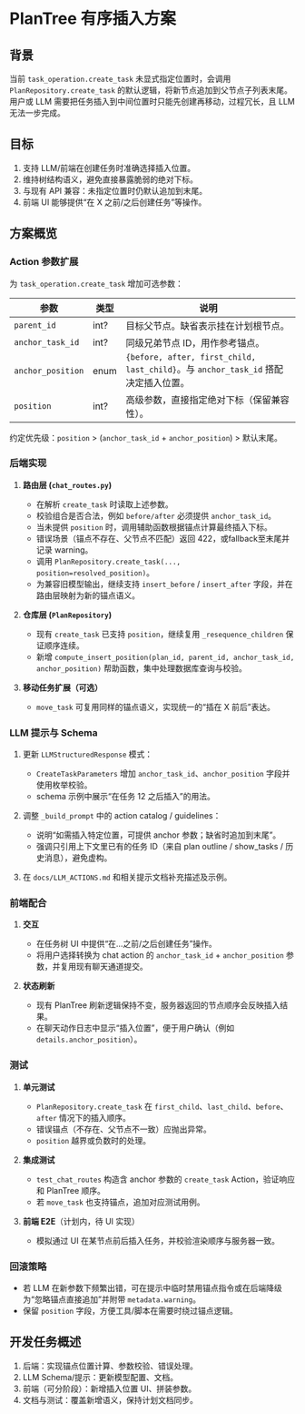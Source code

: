 # PlanTree 有序插入方案

## 背景

当前 `task_operation.create_task` 未显式指定位置时，会调用 `PlanRepository.create_task` 的默认逻辑，将新节点追加到父节点子列表末尾。用户或 LLM 需要把任务插入到中间位置时只能先创建再移动，过程冗长，且 LLM 无法一步完成。

## 目标

1. 支持 LLM/前端在创建任务时准确选择插入位置。
2. 维持树结构语义，避免直接暴露脆弱的绝对下标。
3. 与现有 API 兼容：未指定位置时仍默认追加到末尾。
4. 前端 UI 能够提供“在 X 之前/之后创建任务”等操作。

## 方案概览

### Action 参数扩展

为 `task_operation.create_task` 增加可选参数：

| 参数             | 类型     | 说明 |
| ---------------- | -------- | ---- |
| `parent_id`      | int?     | 目标父节点。缺省表示挂在计划根节点。 |
| `anchor_task_id` | int?     | 同级兄弟节点 ID，用作参考锚点。 |
| `anchor_position`| enum     | `{before, after, first_child, last_child}`。与 `anchor_task_id` 搭配决定插入位置。 |
| `position`       | int?     | 高级参数，直接指定绝对下标（保留兼容性）。 |

约定优先级：`position` > (`anchor_task_id` + `anchor_position`) > 默认末尾。

### 后端实现

1. **路由层 (`chat_routes.py`)**  
   - 在解析 `create_task` 时读取上述参数。  
   - 校验组合是否合法，例如 `before/after` 必须提供 `anchor_task_id`。  
   - 当未提供 `position` 时，调用辅助函数根据锚点计算最终插入下标。  
   - 错误场景（锚点不存在、父节点不匹配）返回 422，或fallback至末尾并记录 warning。  
   - 调用 `PlanRepository.create_task(..., position=resolved_position)`。
   - 为兼容旧模型输出，继续支持 `insert_before` / `insert_after` 字段，并在路由层映射为新的锚点语义。

2. **仓库层 (`PlanRepository`)**  
   - 现有 `create_task` 已支持 `position`，继续复用 `_resequence_children` 保证顺序连续。  
   - 新增 `compute_insert_position(plan_id, parent_id, anchor_task_id, anchor_position)` 帮助函数，集中处理数据库查询与校验。

3. **移动任务扩展（可选）**  
   - `move_task` 可复用同样的锚点语义，实现统一的“插在 X 前后”表达。

### LLM 提示与 Schema

1. 更新 `LLMStructuredResponse` 模式：  
   - `CreateTaskParameters` 增加 `anchor_task_id`、`anchor_position` 字段并使用枚举校验。  
   - schema 示例中展示“在任务 12 之后插入”的用法。

2. 调整 `_build_prompt` 中的 action catalog / guidelines：  
   - 说明“如需插入特定位置，可提供 anchor 参数；缺省时追加到末尾”。  
   - 强调只引用上下文里已有的任务 ID（来自 plan outline / show_tasks / 历史消息），避免虚构。

3. 在 `docs/LLM_ACTIONS.md` 和相关提示文档补充描述及示例。

### 前端配合

1. **交互**  
   - 在任务树 UI 中提供“在…之前/之后创建任务”操作。  
   - 将用户选择转换为 chat action 的 `anchor_task_id` + `anchor_position` 参数，并复用现有聊天通道提交。

2. **状态刷新**  
   - 现有 PlanTree 刷新逻辑保持不变，服务器返回的节点顺序会反映插入结果。  
   - 在聊天动作日志中显示“插入位置”，便于用户确认（例如 `details.anchor_position`）。

### 测试

1. **单元测试**  
   - `PlanRepository.create_task` 在 `first_child`、`last_child`、`before`、`after` 情况下的插入顺序。  
   - 错误锚点（不存在、父节点不一致）应抛出异常。  
   - `position` 越界或负数时的处理。

2. **集成测试**  
   - `test_chat_routes` 构造含 anchor 参数的 `create_task` Action，验证响应和 PlanTree 顺序。  
   - 若 `move_task` 也支持锚点，追加对应测试用例。

3. **前端 E2E**（计划内，待 UI 实现）  
   - 模拟通过 UI 在某节点前后插入任务，并校验渲染顺序与服务器一致。

### 回滚策略

- 若 LLM 在新参数下频繁出错，可在提示中临时禁用锚点指令或在后端降级为“忽略锚点直接追加”并附带 `metadata.warning`。  
- 保留 `position` 字段，方便工具/脚本在需要时绕过锚点逻辑。

## 开发任务概述

1. 后端：实现锚点位置计算、参数校验、错误处理。  
2. LLM Schema/提示：更新模型配置、文档。  
3. 前端（可分阶段）：新增插入位置 UI、拼装参数。  
4. 文档与测试：覆盖新增语义，保持计划文档同步。
